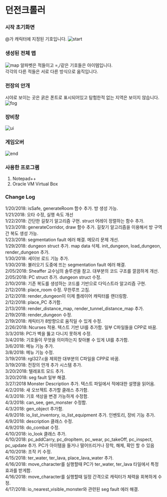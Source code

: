 # 던전크롤러

### 시작 초기화면
@가 캐릭터에 지정된 기호입니다.
![start](https://user-images.githubusercontent.com/49792776/83842386-cf3dd100-a73d-11ea-9c21-dcd52504539b.PNG)
### 생성된 전체 맵
![map](https://user-images.githubusercontent.com/49792776/83842404-d9f86600-a73d-11ea-99e5-88ff6037350e.PNG)
알파벳은 적들이고 =,/같은 기호들은 아이템입니다.  
각각의 다른 적들은 서로 다른 방식으로 움직입니다.  
### 전장의 안개
시야로 보이는 곳은 굵은 폰트로 표시되어있고 탐험한적 없는 지역은 보이지 않습니다.
![fog](https://user-images.githubusercontent.com/49792776/83842407-db299300-a73d-11ea-841d-df5423064d21.PNG)
### 장비창
![ui](https://user-images.githubusercontent.com/49792776/83842409-dcf35680-a73d-11ea-8898-4e7a4cf7c621.PNG)
### 게임오버
![end](https://user-images.githubusercontent.com/49792776/83842412-dd8bed00-a73d-11ea-85b8-5e0fa6222492.PNG)

### 사용한 프로그램

1. Notepad++  
2. Oracle VM Virtual Box  

### Change Log

1/20/2018: isSafe, generateRoom 함수 추가. 방 생성 가능.  
1/21/2018: 오타 수정, 실행 속도 개선  
1/22/2018: 간단한 길찾기 알고리즘 구현. struct 어레이 정렬하는 함수 추가.  
1/23/2018: generateCorridor, draw 함수 추가. 길찾기 알고리즘을 이용해서 방 구역간 복도 생성 가능.  
1/23/2018: segmentation fault 에러 해결. 메모리 문제 개선.  
1/29/2018: dungeon struct 추가. map data 삭제. init_dungeon, load_dungeon, render_dungeon 추가.  
1/30/2018: 세이브 로드 기능 추가.  
1/30/2018: 불러오기 도중에 뜨는 segmentation fault 에러 해결.  
2/05/2018: Sheaffer 교수님의 솔루션을 참고. 대부분의 코드 구조를 깔끔하게 개선.  
2/05/2018: PC struct 추가. dungeon struct 수정.  
2/10/2018: 기존 복도를 생성하는 코드를 기반으로 다익스트라 알고리즘 구현.  
2/12/2018: place_room 수정. 무한루프 고침.  
2/12/2018: render_dungeon이 이제 플레이어 캐릭터를 랜더링함.  
2/12/2018: place_PC 추가함.  
2/13/2018: render_distance_map, render_tunnel_distance_map 추가.  
2/19/2018: render_dungeon 수정.  
2/19/2018: 캐릭터가 8방향으로 움직일 수 있게 수정.  
2/26/2018: Ncurses 적용. 텍스트 기반 UI를 추가함. 일부 C파일들을 CPP로 바꿈.  
3/3/2018: PC가 벽을 뚫고 다니지 못하게 수정.  
3/4/2018: 기호들이 무엇을 의미하는지 찾아볼 수 있게 UI를 추가함.  
3/6/2018: 메뉴 기능 추가.  
3/8/2018: 메뉴 기능 수정.  
3/19/2018: rgl327.c을 제외한 대부분의 C파일을 CPP로 바꿈.  
3/19/2018: 전장의 안개 추가 시스템 추가.  
3/20/2018: 텔레포트 모드 추가.  
3/20/2018: seg fault 일부 해결.  
3/27/2018 Monster Description 추가. 텍스트 파일에서 적에대한 설명을 읽어옴.  
4/2/2018: 새 오브젝트 추가할 클래스 추가함.  
4/3/2018: 기호 색상을 변경 가능하게 수정함.  
4/3/2018: can_see, gen_monster 수정함.  
4/3/2018: gen_object 추가함.  
4/9/2018: io_list_inventory, io_list_equipment 추가. 인벤토리, 장비 기능 추가.  
4/9/2018: description 클래스 수정.  
4/9/2018: do_combat 수정.  
4/10/2018: io_look 클래스 추가.  
4/10/2018: pc_addCarry, pc_dropItem, pc_wear, pc_takeOff, pc_inspect, pc_update 추가. PC가 아이템을 들거나 떨어뜨리거나 장착, 해제, 확인 할 수 있음  
4/10/2018: 조작 키 수정.  
4/15/2018: ter_water, ter_lava, place_lava_water 추가.  
4/16/2018: move_character를 실행할때 PC가 ter_water, ter_lava 타일에서 특정 효과를 받게함.  
4/16/2018: move_character를 실행할때 일정 간격으로 캐릭터가 체력을 회복하게 수정.  
4/17/2018: io_nearest_visible_monster와 관련된 seg fault 에러 해결.  
